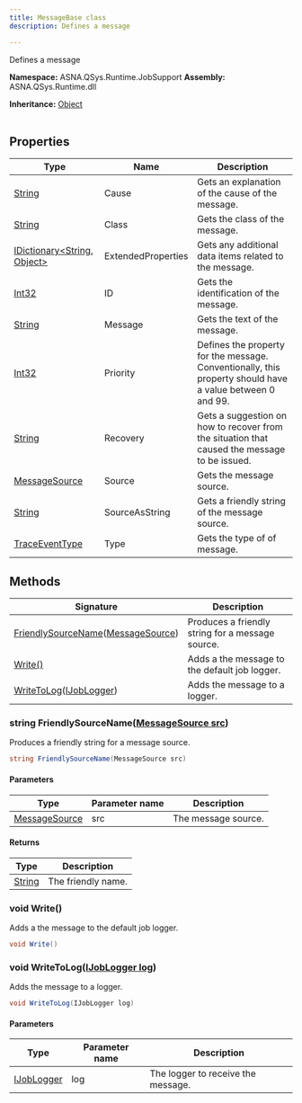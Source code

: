 ```yaml
---
title: MessageBase class
description: Defines a message 

---
```


Defines a message 

**Namespace:** ASNA.QSys.Runtime.JobSupport
**Assembly:** ASNA.QSys.Runtime.dll

**Inheritance:** [Object](https://docs.microsoft.com/en-us/dotnet/api/system.object)
<br>
<br>

## Properties

| Type | Name | Description
| --- | --- | --- 
| [String](https://learn.microsoft.com/en-us/dotnet/api/system.string?view=net-8.0) | Cause | Gets an explanation of the cause of the message. |
| [String](https://learn.microsoft.com/en-us/dotnet/api/system.string?view=net-8.0) | Class | Gets the class of the message. |
| [IDictionary\<String, Object\>](https://docs.microsoft.com/en-us/dotnet/api/system.collections.generic.idictionary-2) | ExtendedProperties | Gets any additional data items related to the message. |
| [Int32](https://learn.microsoft.com/en-us/dotnet/csharp/language-reference/builtin-types/integral-numeric-types) | ID | Gets the identification of the message. |
| [String](https://learn.microsoft.com/en-us/dotnet/api/system.string?view=net-8.0) | Message | Gets the text of the message. |
| [Int32](https://learn.microsoft.com/en-us/dotnet/csharp/language-reference/builtin-types/integral-numeric-types) | Priority | Defines the property for the message. Conventionally, this property should have a value between 0 and 99.   |
| [String](https://learn.microsoft.com/en-us/dotnet/api/system.string?view=net-8.0) | Recovery | Gets a suggestion on how to recover from the situation that caused the message to be issued. |
| [MessageSource](/reference/runtime/qsys-runtime-job-support/message-source.html) | Source | Gets the message source. |
| [String](https://learn.microsoft.com/en-us/dotnet/api/system.string?view=net-8.0) | SourceAsString | Gets a friendly string of the message source. |
| [TraceEventType](https://learn.microsoft.com/en-us/dotnet/api/system.diagnostics.traceeventtype?view=net-8.0) | Type | Gets the type of of message. |

## Methods

| Signature | Description |
| --- | --- |
| [FriendlySourceName](#string-friendlysourcenamemessagesource-src)([MessageSource](/reference/runtime/qsys-runtime-job-support/message-source.html)) | Produces a friendly string for a message source.
| [Write()](#void-write) | Adds a the message to the default job logger.
| [WriteToLog](#void-writetologijoblogger-log)([IJobLogger](/reference/runtime/qsys-runtime-job-support/i-job-logger.html)) | Adds the message to a logger.

### string FriendlySourceName([MessageSource src](/reference/runtime/qsys-runtime-job-support/message-source.html))

Produces a friendly string for a message source.

```cs
string FriendlySourceName(MessageSource src)
```

#### Parameters

| Type | Parameter name | Description
| --- | --- | ---
| [MessageSource](/reference/runtime/qsys-runtime-job-support/message-source.html) | src | The message source.

#### Returns

| Type | Description
| --- | ---
| [String](https://docs.microsoft.com/en-us/dotnet/api/system.string) | The friendly name.

### void Write()

Adds a the message to the default job logger.

```cs
void Write()
```

### void WriteToLog([IJobLogger log](/reference/runtime/qsys-runtime-job-support/i-job-logger.html))

Adds the message to a logger.

```cs
void WriteToLog(IJobLogger log)
```

#### Parameters

| Type | Parameter name | Description
| --- | --- | ---
| [IJobLogger](/reference/runtime/qsys-runtime-job-support/i-job-logger.html) | log | The logger to receive the message.
